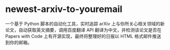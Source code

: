 # newest-arxiv-to-youremail
一个基于 Python 脚本的自动化工具，实时追踪 arXiv 上与你所关心相关领域的新论文，自动获取英文摘要，调用百度翻译 API 翻译为中文，并检测该论文是否在 Papers with Code 上有开源实现，最终将整理好的日报以 HTML 格式邮件推送到你的邮箱。
